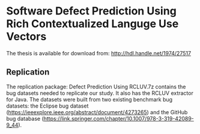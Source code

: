 # Software Defect Prediction Using Rich Contextualized Languge Use Vectors
The thesis is available for download from: http://hdl.handle.net/1974/27517

## Replication
The replication package: Defect Prediction Using RCLUV.7z contains the bug datasets needed to replicate our study. It also has the RCLUV extractor for Java. The datasets were built from two existing benchmark bug datasets: the Eclipse bug dataset (https://ieeexplore.ieee.org/abstract/document/4273265) and the GitHub bug database (https://link.springer.com/chapter/10.1007/978-3-319-42089-9_44).
